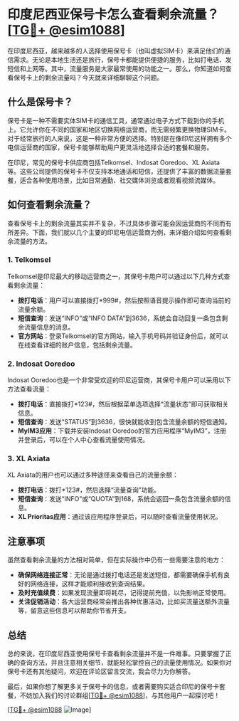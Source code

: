 # 印度尼西亚保号卡怎么查看剩余流量？[[TG💪+ @esim1088](https://t.me/s/esim1088)]

在印度尼西亚，越来越多的人选择使用保号卡（也叫虚拟SIM卡）来满足他们的通信需求。无论是本地生活还是旅行，保号卡都能提供便捷的服务，比如打电话、发短信和上网等。其中，流量服务是大家最常使用的功能之一。那么，你知道如何查看保号卡上的剩余流量吗？今天就来详细聊聊这个问题。

## 什么是保号卡？

保号卡是一种不需要实体SIM卡的通信工具，通常通过电子方式下载到你的手机上。它允许你在不同的国家和地区切换网络运营商，而无需频繁更换物理SIM卡。对于经常旅行的人来说，这是一种非常方便的选择。特别是在像印尼这样拥有多个电信运营商的国家，保号卡能够帮助用户更灵活地选择合适的套餐和服务。

在印尼，常见的保号卡供应商包括Telkomsel、Indosat Ooredoo、XL Axiata等。这些公司提供的保号卡不仅支持本地通话和短信，还提供了丰富的数据流量套餐，适合各种使用场景，比如日常通勤、社交媒体浏览或者观看视频流媒体。

## 如何查看剩余流量？

查看保号卡上的剩余流量其实并不复杂，不过具体步骤可能会因运营商的不同而有所差异。下面，我们就以几个主要的印尼电信运营商为例，来详细介绍如何查看剩余流量的方法。

### 1. Telkomsel

Telkomsel是印尼最大的移动运营商之一，其保号卡用户可以通过以下几种方式查看剩余流量：

- **拨打电话**：用户可以直接拨打*999#，然后按照语音提示操作即可查询当前的流量余额。
- **短信查询**：发送“INFO”或“INFO DATA”到3636，系统会自动回复一条包含剩余流量信息的消息。
- **官方网站**：登录Telkomsel的官方网站，输入手机号码并验证身份后，就可以在线查看详细的账户信息，包括剩余流量。

### 2. Indosat Ooredoo

Indosat Ooredoo也是一个非常受欢迎的印尼运营商，其保号卡用户可以采用以下方法查看流量：

- **拨打电话**：直接拨打*123#，然后根据菜单选项选择“流量状态”即可获取相关信息。
- **短信查询**：发送“STATUS”到3636，很快就能收到包含流量余额的短信通知。
- **MyIM3应用**：下载并安装Indosat Ooredoo的官方应用程序“MyIM3”，注册并登录后，可以在个人中心查看流量使用情况。

### 3. XL Axiata

XL Axiata的用户也可以通过多种途径来查看自己的流量余额：

- **拨打电话**：拨打*123#，然后选择“流量查询”功能。
- **短信查询**：发送“INFO”或“QUOTA”到168，系统会返回一条包含流量余额的信息。
- **XL Prioritas应用**：通过该应用程序登录后，可以随时查看流量使用状况。

## 注意事项

虽然查看剩余流量的方法相对简单，但在实际操作中仍有一些需要注意的地方：

- **确保网络连接正常**：无论是通过拨打电话还是发送短信，都需要确保手机有良好的网络连接，这样才能顺利接收到查询结果。
- **及时充值续费**：如果发现流量即将耗尽，记得提前充值，以免影响正常使用。
- **关注促销活动**：各大运营商经常会推出各种优惠活动，比如买流量送额外流量等，留意这些信息可以帮助你节省开支。

## 总结

总的来说，在印度尼西亚使用保号卡查看剩余流量并不是一件难事。只要掌握了正确的查询方法，并且注意相关细节，就能轻松掌控自己的流量使用情况。如果你对保号卡还有其他疑问，欢迎在评论区留言交流，我会尽力为你解答。

最后，如果你想了解更多关于保号卡的信息，或者需要购买适合印尼的保号卡套餐，不妨加入我们的讨论群组[[TG💪+ @esim1088](https://t.me/s/esim1088)]，与其他用户一起探讨吧！

[[TG💪+ @esim1088](https://t.me/s/esim1088) ![Image](https://i.postimg.cc/4NQfJmqS/Snipaste-2025-05-13-00-14-12.png)]